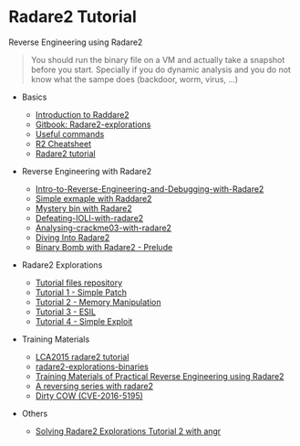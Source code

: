 # Radare2 Tutorial

Reverse Engineering using Radare2

> You should run the binary file on a VM and actually take a snapshot before you start. Specially if you do dynamic analysis and you do not know what the sampe does (backdoor, worm, virus, ...)


- Basics
    - [Introduction to Raddare2](introduction_to_radare2.md)
    - [Gitbook: Radare2-explorations](https://monosource.gitbooks.io/radare2-explorations/content/introduction.html)
    - [Useful commands](http://exitno.de/reversing/)
    - [R2 Cheatsheet](https://github.com/zxgio/r2-cheatsheet)
    - [Radare2 tutorial](radare2_tutorial.pdf)

- Reverse Engineering with Radare2
    - [Intro-to-Reverse-Engineering-and-Debugging-with-Radare2](Intro-to-Reverse-Engineering-and-Debugging-with-Radare2.pdf)
    - [Simple exmaple with Raddare2](simple-example-with-radare2.md)
    - [Mystery bin with Radare2](mystery-bin-with-radare2.md)
    - [Defeating-IOLI-with-radare2](defeating-IOLI-with-radare2.md)
    - [Analysing-crackme03-with-radare2](analysing-crackme03-with-radare2.md)
    - [Diving Into Radare2](http://blog.devit.co/diving-into-radare2/)
    - [Binary Bomb with Radare2 - Prelude](https://unlogic.co.uk/2016/04/12/Binary%20Bomb%20with%20Radare2%20-%20Prelude/index.html)

- Radare2 Explorations
    - [Tutorial files repository](https://github.com/monosource/radare2-explorations-binaries)
    - [Tutorial 1 - Simple Patch](https://monosource.gitbooks.io/radare2-explorations/content/tut1/tut1_-_simple_patch.html)
    - [Tutorial 2 - Memory Manipulation](https://monosource.gitbooks.io/radare2-explorations/content/tut2/tut2_-_mem_manip.html)
    - [Tutorial 3 - ESIL](https://monosource.gitbooks.io/radare2-explorations/content/tut3/tut3_-_esil.html)
    - [Tutorial 4 - Simple Exploit](https://monosource.gitbooks.io/radare2-explorations/content/tut4/tut4_-_exploit.html)

- Training Materials
    - [LCA2015 radare2 tutorial](https://github.com/pastcompute/lca2015-radare2-tutorial)
    - [radare2-explorations-binaries](https://github.com/monosource/radare2-explorations-binaries)
    - [Training Materials of Practical Reverse Engineering using Radare2](https://github.com/s4n7h0/Practical-Reverse-Engineering-using-Radare2)
    - [A reversing series with radare2](https://github.com/bluec0re/reversing-radare2)
    - [Dirty COW (CVE-2016-5195)](https://dirtycow.ninja/)
    
- Others
    - [Solving Radare2 Explorations Tutorial 2 with angr](https://monosource.github.io/2016/06/solving-tut2-angr)
